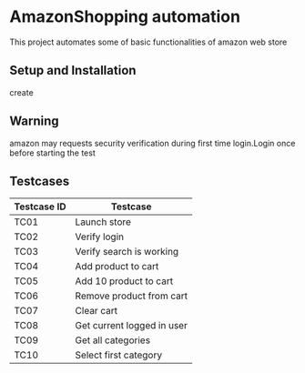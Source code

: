 # AmazonShopping automation

This project automates some of basic functionalities of amazon web store

## Setup and Installation

create


## Warning

amazon may requests security verification during first time login.Login once before starting the test


## Testcases

| Testcase ID | Testcase |
| ----------- | -------- |
| TC01 | Launch store |
| TC02 | Verify login |
| TC03 | Verify search is working |
| TC04 | Add product to cart |
| TC05 | Add 10 product to cart |
| TC06 | Remove product from cart |
| TC07 | Clear cart |
| TC08 | Get current logged in user |
| TC09 | Get all categories |
| TC10 | Select first category |
